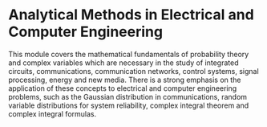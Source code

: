 # Analytical Methods in Electrical and Computer Engineering

This module covers the mathematical fundamentals of probability theory and complex variables which are necessary in the study of integrated circuits, 
communications, communication networks, control systems, signal processing, energy and new media. There is a strong emphasis on the application of 
these concepts to electrical and computer engineering problems, such as the Gaussian distribution in communications, random variable distributions 
for system reliability, complex integral theorem and complex integral formulas.
